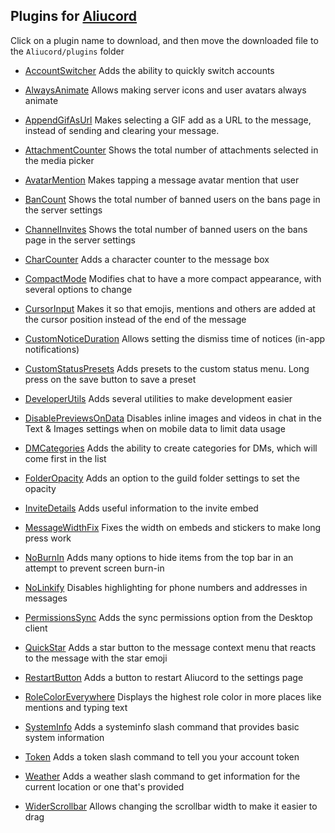 ## Plugins for [Aliucord](https://github.com/Aliucord)

Click on a plugin name to download, and then move the downloaded file to the `Aliucord/plugins` folder

- [AccountSwitcher](https://github.com/zt64/aliucord-plugins/raw/builds/AccountSwitcher.zip )
Adds the ability to quickly switch accounts

- [AlwaysAnimate](https://github.com/zt64/aliucord-plugins/raw/builds/AlwaysAnimate.zip )
Allows making server icons and user avatars always animate

- [AppendGifAsUrl](https://github.com/zt64/aliucord-plugins/raw/builds/AppendGifAsUrl.zip )
Makes selecting a GIF add as a URL to the message, instead of sending and clearing your message.

- [AttachmentCounter](https://github.com/zt64/aliucord-plugins/raw/builds/AttachmentCounter.zip )
Shows the total number of attachments selected in the media picker

- [AvatarMention](https://github.com/zt64/aliucord-plugins/raw/builds/AvatarMention.zip )
Makes tapping a message avatar mention that user

- [BanCount](https://github.com/zt64/aliucord-plugins/raw/builds/BanCount.zip )
Shows the total number of banned users on the bans page in the server settings

- [ChannelInvites](https://github.com/zt64/aliucord-plugins/raw/builds/ChannelInvites.zip )
Shows the total number of banned users on the bans page in the server settings

- [CharCounter](https://github.com/zt64/aliucord-plugins/raw/builds/CharCounter.zip )
Adds a character counter to the message box

- [CompactMode](https://github.com/zt64/aliucord-plugins/raw/builds/CompactMode.zip )
Modifies chat to have a more compact appearance, with several options to change

- [CursorInput](https://github.com/zt64/aliucord-plugins/raw/builds/CursorInput.zip )
Makes it so that emojis, mentions and others are added at the cursor position instead of the end of the message

- [CustomNoticeDuration](https://github.com/zt64/aliucord-plugins/raw/builds/CustomNoticeDuration.zip )
Allows setting the dismiss time of notices (in-app notifications)

- [CustomStatusPresets](https://github.com/zt64/aliucord-plugins/raw/builds/CustomStatusPresets.zip )
Adds presets to the custom status menu. Long press on the save button to save a preset

- [DeveloperUtils](https://github.com/zt64/aliucord-plugins/raw/builds/DeveloperUtils.zip )
Adds several utilities to make development easier

- [DisablePreviewsOnData](https://github.com/zt64/aliucord-plugins/raw/builds/DisablePreviewsOnData.zip )
Disables inline images and videos in chat in the Text & Images settings when on mobile data to limit data usage

- [DMCategories](https://github.com/zt64/aliucord-plugins/raw/builds/DMCategories.zip )
Adds the ability to create categories for DMs, which will come first in the list

- [FolderOpacity](https://github.com/zt64/aliucord-plugins/raw/builds/FolderOpacity.zip )
Adds an option to the guild folder settings to set the opacity

- [InviteDetails](https://github.com/zt64/aliucord-plugins/raw/builds/InviteDetails.zip )
Adds useful information to the invite embed

- [MessageWidthFix](https://github.com/zt64/aliucord-plugins/raw/builds/MessageWidthFix.zip )
Fixes the width on embeds and stickers to make long press work

- [NoBurnIn](https://github.com/zt64/aliucord-plugins/raw/builds/NoBurnIn.zip )
Adds many options to hide items from the top bar in an attempt to prevent screen burn-in

- [NoLinkify](https://github.com/zt64/aliucord-plugins/raw/builds/NoLinkify.zip )
Disables highlighting for phone numbers and addresses in messages

- [PermissionsSync](https://github.com/zt64/aliucord-plugins/raw/builds/PermissionsSync.zip )
Adds the sync permissions option from the Desktop client

- [QuickStar](https://github.com/zt64/aliucord-plugins/raw/builds/QuickStar.zip )
Adds a star button to the message context menu that reacts to the message with the star emoji

- [RestartButton](https://github.com/zt64/aliucord-plugins/raw/builds/RestartButton.zip )
Adds a button to restart Aliucord to the settings page

- [RoleColorEverywhere](https://github.com/zt64/aliucord-plugins/raw/builds/RoleColorEverywhere.zip )
Displays the highest role color in more places like mentions and typing text

- [SystemInfo](https://github.com/zt64/aliucord-plugins/raw/builds/SystemInfo.zip )
Adds a systeminfo slash command that provides basic system information

- [Token](https://github.com/zt64/aliucord-plugins/raw/builds/Token.zip )
Adds a token slash command to tell you your account token

- [Weather](https://github.com/zt64/aliucord-plugins/raw/builds/Weather.zip )
Adds a weather slash command to get information for the current location or one that's provided

- [WiderScrollbar](https://github.com/zt64/aliucord-plugins/raw/builds/WiderScrollbar.zip )
Allows changing the scrollbar width to make it easier to drag
